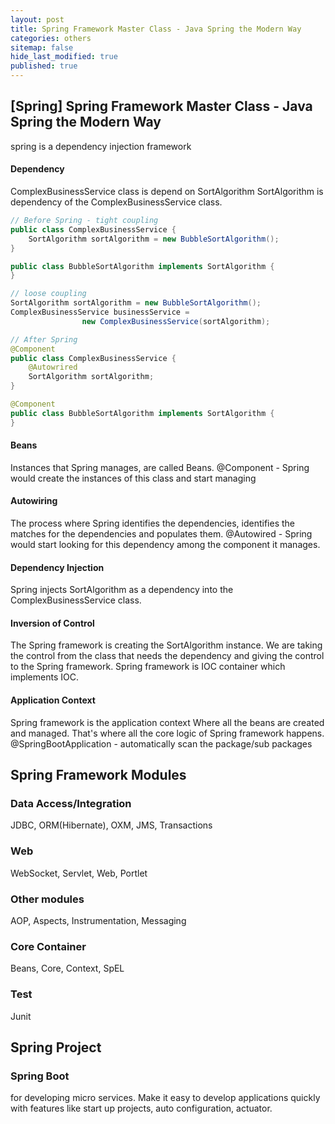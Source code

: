 ```yaml
---
layout: post
title: Spring Framework Master Class - Java Spring the Modern Way
categories: others
sitemap: false
hide_last_modified: true
published: true
---
```


## [Spring] Spring Framework Master Class - Java Spring the Modern Way
spring is a dependency injection framework

#### Dependency
ComplexBusinessService class is depend on SortAlgorithm
SortAlgorithm is dependency of the ComplexBusinessService class.

~~~java
// Before Spring - tight coupling
public class ComplexBusinessService {
    SortAlgorithm sortAlgorithm = new BubbleSortAlgorithm();
}

public class BubbleSortAlgorithm implements SortAlgorithm {
}

// loose coupling
SortAlgorithm sortAlgorithm = new BubbleSortAlgorithm();
ComplexBusinessService businessService = 
                new ComplexBusinessService(sortAlgorithm);

// After Spring
@Component
public class ComplexBusinessService {
    @Autowrired
    SortAlgorithm sortAlgorithm; 
}

@Component
public class BubbleSortAlgorithm implements SortAlgorithm {
}
~~~

#### Beans
Instances that Spring manages, are called Beans.
@Component - Spring would create the instances of this class and start managing

#### Autowiring
The process where Spring identifies the dependencies, identifies the matches for the dependencies and populates them.
@Autowired - Spring would start looking for this dependency among the component it manages.

#### Dependency Injection
Spring injects SortAlgorithm as a dependency into the ComplexBusinessService class.

#### Inversion of Control
The Spring framework is creating the SortAlgorithm instance. We are taking the control from the class that needs the dependency and giving the control to the Spring framework. Spring framework is IOC container which implements IOC.

#### Application Context
Spring framework is the application context Where all the beans are created and managed. That's where all the core logic of Spring framework happens.
@SpringBootApplication - automatically scan the package/sub packages

## Spring Framework Modules
### Data Access/Integration
JDBC, ORM(Hibernate), OXM, JMS, Transactions
### Web
WebSocket, Servlet, Web, Portlet
### Other modules
AOP, Aspects, Instrumentation, Messaging
### Core Container 
Beans, Core, Context, SpEL
### Test
Junit

## Spring Project
### Spring Boot 
for developing micro services. Make it easy to develop applications quickly with features like start up projects, auto configuration, actuator. 

